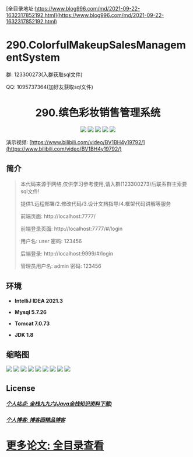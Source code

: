 [全目录地址:https://www.blog996.com/md/2021-09-22-1632317852192.html](https://www.blog996.com/md/2021-09-22-1632317852192.html)
# 290.ColorfulMakeupSalesManagementSystem

<p>群: 123300273(入群获取sql文件)</p>
<p>QQ: 1095737364(加好友获取sql文件)</p>

<p><h1 align="center">290.缤色彩妆销售管理系统</h1></p>



<p align="center">
	<img src="https://img.shields.io/badge/jdk-1.8-orange.svg"/>
    <img src="https://img.shields.io/badge/spring-5.x-lightgrey.svg"/>
    <img src="https://img.shields.io/badge/springmvc-3.x-blue.svg"/>
    <img src="https://img.shields.io/badge/mybatis-5.x-yellow.svg"/>
    <img src="https://img.shields.io/badge/vue-5.x-yellow.svg"/>
</p>

演示视频: [https://www.bilibili.com/video/BV1BH4y19792/](https://www.bilibili.com/video/BV1BH4y19792/)

## 简介

> 本代码来源于网络,仅供学习参考使用,请入群(123300273)后联系群主索要sql文件!
>
> 提供1.远程部署/2.修改代码/3.设计文档指导/4.框架代码讲解等服务
>
> 前端页面: http://localhost:7777/
> 
> 前端登录页面: http://localhost:7777/#/login
>
> 用户名: user   密码: 123456
>
> 后端登录: http://localhost:9999/#/login
> 
> 管理员用户名: admin   密码: 123456
>


## 环境

- <b>IntelliJ IDEA 2021.3</b>

- <b>Mysql 5.7.26</b>

- <b>Tomcat 7.0.73</b>

- <b>JDK 1.8</b>





## 缩略图

![](https://img2023.cnblogs.com/blog/588112/202310/588112-20231024231623444-353027457.png)
![](https://img2023.cnblogs.com/blog/588112/202310/588112-20231024231632331-271007061.png)
![](https://img2023.cnblogs.com/blog/588112/202310/588112-20231024231636795-159765233.png)
![](https://img2023.cnblogs.com/blog/588112/202310/588112-20231024231640832-577400302.png)
![](https://img2023.cnblogs.com/blog/588112/202310/588112-20231024231644938-1466864193.png)
![](https://img2023.cnblogs.com/blog/588112/202310/588112-20231024231648509-2125880929.png)
![](https://img2023.cnblogs.com/blog/588112/202310/588112-20231024231651795-477808222.png)
![](https://img2023.cnblogs.com/blog/588112/202310/588112-20231024231655493-689478737.png)
![](https://img2023.cnblogs.com/blog/588112/202310/588112-20231024231659045-765095451.png)







## License

##### [个人站点: 全栈九九六(Java全栈知识资料下载)](https://www.blog996.com/)
##### [个人博客: 博客园精品博客](https://www.cnblogs.com/yysbolg/)
# [更多论文: 全目录查看](https://www.blog996.com/md/2021-09-22-1632317852192.html)


